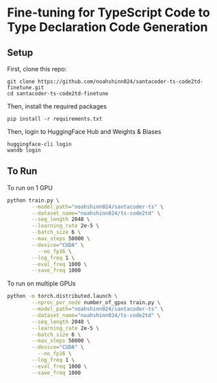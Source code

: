 # Fine-tuning for TypeScript Code to Type Declaration Code Generation

## Setup

First, clone this repo:

```
git clone https://github.com/noahshinn024/santacoder-ts-code2td-finetune.git
cd santacoder-ts-code2td-finetune
```

Then, install the required packages

```
pip install -r requirements.txt
```

Then, login to HuggingFace Hub and Weights & Biases

```
huggingface-cli login
wandb login
```

## To Run
To run on 1 GPU

```bash
python train.py \
        --model_path="noahshinn024/santacoder-ts" \
        --dataset_name="noahshinn024/ts-code2td" \
        --seq_length 2048 \
        --learning_rate 2e-5 \
        --batch_size 6 \
        --max_steps 50000 \
        --device="CUDA" \
	      --no_fp16 \
        --log_freq 1 \
        --eval_freq 1000 \
        --save_freq 1000
```

To run on multiple GPUs
```bash
python -m torch.distributed.launch \
        --nproc_per_node number_of_gpus train.py \
        --model_path="noahshinn024/santacoder-ts" \
        --dataset_name="noahshinn024/ts-code2td" \
        --seq_length 2048 \
        --learning_rate 2e-5 \
        --batch_size 6 \
        --max_steps 50000 \
        --device="CUDA" \
	      --no_fp16 \
        --log_freq 1 \
        --eval_freq 1000 \
        --save_freq 1000
```
